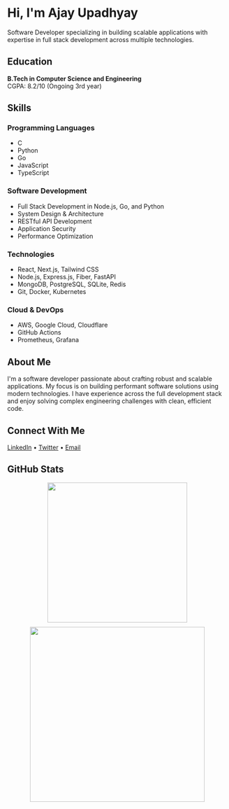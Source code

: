 # Hi, I'm Ajay Upadhyay

Software Developer specializing in building scalable applications with expertise in full stack development across multiple technologies.

## Education

**B.Tech in Computer Science and Engineering**  
CGPA: 8.2/10 (Ongoing 3rd year)

## Skills

### Programming Languages
- C
- Python
- Go
- JavaScript
- TypeScript

### Software Development
- Full Stack Development in Node.js, Go, and Python
- System Design & Architecture
- RESTful API Development
- Application Security
- Performance Optimization

### Technologies
- React, Next.js, Tailwind CSS
- Node.js, Express.js, Fiber, FastAPI
- MongoDB, PostgreSQL, SQLite, Redis
- Git, Docker, Kubernetes

### Cloud & DevOps
- AWS, Google Cloud, Cloudflare
- GitHub Actions
- Prometheus, Grafana

## About Me

I'm a software developer passionate about crafting robust and scalable applications. My focus is on building performant software solutions using modern technologies. I have experience across the full development stack and enjoy solving complex engineering challenges with clean, efficient code.

## Connect With Me

[LinkedIn](https://www.linkedin.com/in/upajay/) •
[Twitter](https://twitter.com/57ajy) • 
[Email](mailto:57ajay.u@gmail.com)

## GitHub Stats

<div align="center" style="display: flex; flex-wrap: wrap; justify-content: center; gap: 10px;">
<!--   <img src="https://github-readme-stats.vercel.app/api?username=57ajay&show_icons=true&theme=tokyonight&hide_border=true" width="380" /> -->
  <img src="https://github-readme-stats.vercel.app/api/top-langs/?username=57ajay&layout=compact&theme=tokyonight&hide_border=true" width="320" />
  <img src="https://github-readme-streak-stats.herokuapp.com/?user=57ajay&theme=tokyonight&hide_border=true" width="400" />
</div>

